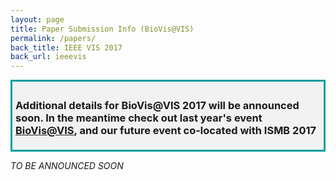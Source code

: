 ```yaml
---
layout: page
title: Paper Submission Info (BioVis@VIS)
permalink: /papers/
back_title: IEEE VIS 2017
back_url: ieeevis
---
```

<div style="background-color: #f2f2f2; border-style: solid; border-color: #009e9d; padding: 5px;">
<h3> Additional details for BioVis@VIS 2017 will be announced soon. In the meantime check out last year's event <a href="http://biovis.net/2016/ieeevis">BioVis@VIS</a>, and our future event co-located with <a href= "http://biovis.net/2017/ismb"></a>ISMB 2017</h3>
</div>

*TO BE ANNOUNCED SOON*
